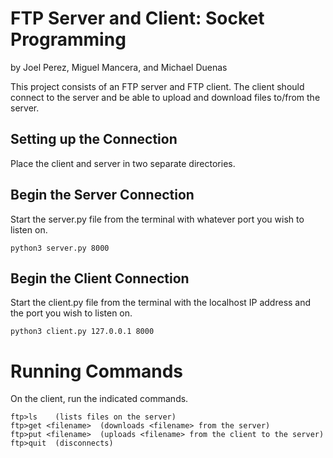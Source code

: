 #  FTP Server and Client: Socket Programming

by Joel Perez, Miguel Mancera, and Michael Duenas

This project consists of an FTP server and FTP client. The client should connect to the server and be able to upload and download files to/from the server. 

## Setting up the Connection 

Place the client and server in two separate directories. 

## Begin the Server Connection 

Start the server.py file from the terminal with whatever port you wish to listen on. 

```
python3 server.py 8000
```

## Begin the Client Connection

Start the client.py file from the terminal with the localhost IP address and the port you wish to listen on. 

``` 
python3 client.py 127.0.0.1 8000
```

# Running Commands 

On the client, run the indicated commands. 

```  
ftp>ls    (lists files on the server)
ftp>get <filename>  (downloads <filename> from the server)
ftp>put <filename>  (uploads <filename> from the client to the server)
ftp>quit  (disconnects)
```

##
